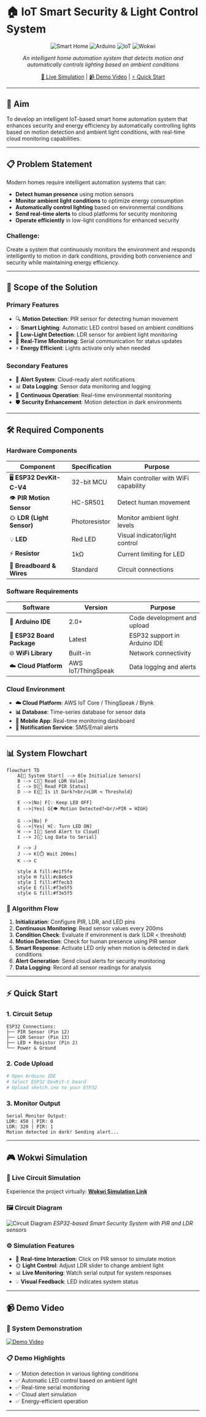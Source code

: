# 🏠 IoT Smart Security & Light Control System

<div align="center">

![Smart Home](https://img.shields.io/badge/Smart%20Home-Automation-blue?style=for-the-badge&logo=home-assistant)
![Arduino](https://img.shields.io/badge/Arduino-ESP32-00979D?style=for-the-badge&logo=arduino&logoColor=white)
![IoT](https://img.shields.io/badge/IoT-Enabled-orange?style=for-the-badge&logo=internetofthings)
![Wokwi](https://img.shields.io/badge/Wokwi-Simulation-purple?style=for-the-badge)

*An intelligent home automation system that detects motion and automatically controls lighting based on ambient conditions*

[🔗 Live Simulation](https://wokwi.com/projects/435817576047501313) | [📹 Demo Video](#demo-video) | [⚡ Quick Start](#quick-start)

</div>

---

## 🎯 **Aim**

To develop an intelligent IoT-based smart home automation system that enhances security and energy efficiency by automatically controlling lights based on motion detection and ambient light conditions, with real-time cloud monitoring capabilities.

---

## 📋 **Problem Statement**

Modern homes require intelligent automation systems that can:
- **Detect human presence** using motion sensors
- **Monitor ambient light conditions** to optimize energy consumption
- **Automatically control lighting** based on environmental conditions
- **Send real-time alerts** to cloud platforms for security monitoring
- **Operate efficiently** in low-light conditions for enhanced security

### **Challenge**: 
Create a system that continuously monitors the environment and responds intelligently to motion in dark conditions, providing both convenience and security while maintaining energy efficiency.

---

## 🔧 **Scope of the Solution**

### **Primary Features**
- 🔍 **Motion Detection**: PIR sensor for detecting human movement
- 💡 **Smart Lighting**: Automatic LED control based on ambient conditions
- 🌙 **Low-Light Detection**: LDR sensor for ambient light monitoring
- 📡 **Real-Time Monitoring**: Serial communication for status updates
- ⚡ **Energy Efficient**: Lights activate only when needed

### **Secondary Features**
- 🔔 **Alert System**: Cloud-ready alert notifications
- 📊 **Data Logging**: Sensor data monitoring and logging
- 🔄 **Continuous Operation**: Real-time environmental monitoring
- 🛡️ **Security Enhancement**: Motion detection in dark environments

---

## 🛠️ **Required Components**

### **Hardware Components**
| Component | Specification | Purpose |
|-----------|---------------|---------|
| 🖥️ **ESP32 DevKit-C-V4** | 32-bit MCU | Main controller with WiFi capability |
| 👁️ **PIR Motion Sensor** | HC-SR501 | Detect human movement |
| 🌞 **LDR (Light Sensor)** | Photoresistor | Monitor ambient light levels |
| 💡 **LED** | Red LED | Visual indicator/light control |
| ⚡ **Resistor** | 1kΩ | Current limiting for LED |
| 🔌 **Breadboard & Wires** | Standard | Circuit connections |

### **Software Requirements**
| Software | Version | Purpose |
|----------|---------|---------|
| 🔧 **Arduino IDE** | 2.0+ | Code development and upload |
| 📱 **ESP32 Board Package** | Latest | ESP32 support in Arduino IDE |
| 🌐 **WiFi Library** | Built-in | Network connectivity |
| ☁️ **Cloud Platform** | AWS IoT/ThingSpeak | Data logging and alerts |

### **Cloud Environment**
- **☁️ Cloud Platform**: AWS IoT Core / ThingSpeak / Blynk
- **📊 Database**: Time-series database for sensor data
- **📱 Mobile App**: Real-time monitoring dashboard
- **🔔 Notification Service**: SMS/Email alerts

---

## 📊 **System Flowchart**

```mermaid
flowchart TD
    A[🔄 System Start] --> B[⚙️ Initialize Sensors]
    B --> C[📖 Read LDR Value]
    C --> D[📖 Read PIR Status]
    D --> E{🌙 Is it Dark?<br/>LDR < Threshold}
    
    E -->|No| F[💡 Keep LED OFF]
    E -->|Yes| G{👁️ Motion Detected?<br/>PIR = HIGH}
    
    G -->|No| F
    G -->|Yes| H[💡 Turn LED ON]
    H --> I[🔔 Send Alert to Cloud]
    I --> J[📝 Log Data to Serial]
    
    F --> J
    J --> K[⏱️ Wait 200ms]
    K --> C
    
    style A fill:#e1f5fe
    style H fill:#c8e6c9
    style I fill:#ffecb3
    style E fill:#f3e5f5
    style G fill:#f3e5f5
```

### **🔄 Algorithm Flow**
1. **Initialization**: Configure PIR, LDR, and LED pins
2. **Continuous Monitoring**: Read sensor values every 200ms
3. **Condition Check**: Evaluate if environment is dark (LDR < threshold)
4. **Motion Detection**: Check for human presence using PIR sensor
5. **Smart Response**: Activate LED only when motion is detected in dark conditions
6. **Alert Generation**: Send cloud alerts for security monitoring
7. **Data Logging**: Record all sensor readings for analysis

---

## ⚡ **Quick Start**

### **1. Circuit Setup**
```
ESP32 Connections:
├── PIR Sensor (Pin 12)
├── LDR Sensor (Pin 13) 
├── LED + Resistor (Pin 2)
└── Power & Ground
```

### **2. Code Upload**
```bash
# Open Arduino IDE
# Select ESP32 DevKit-C board
# Upload sketch.ino to your ESP32
```

### **3. Monitor Output**
```
Serial Monitor Output:
LDR: 450 | PIR: 0
LDR: 320 | PIR: 1
Motion detected in dark! Sending alert...
```

---

## 🎮 **Wokwi Simulation**

### **🔗 Live Circuit Simulation**
Experience the project virtually: **[Wokwi Simulation Link](https://wokwi.com/projects/435817576047501313)**

### **🖼️ Circuit Diagram**
![Circuit Diagram](https://github.com/user/repo/blob/main/circuit_diagram.png)
*ESP32-based Smart Security System with PIR and LDR sensors*

### **⚙️ Simulation Features**
- 🔄 **Real-time Interaction**: Click on PIR sensor to simulate motion
- 🌞 **Light Control**: Adjust LDR slider to change ambient light
- 📊 **Live Monitoring**: Watch serial output for system responses
- 💡 **Visual Feedback**: LED indicates system status

---

## 📹 **Demo Video**

### **🎥 System Demonstration**
[![Demo Video](https://img.shields.io/badge/▶️%20Watch%20Demo-Google%20Drive-4285F4?style=for-the-badge&logo=googledrive&logoColor=white)](https://drive.google.com/uc?id=1MtsW0BbM32d_KXXC8tPVUrV1WzkOvcD7&export=download)

### **📋 Demo Highlights**
- ✅ Motion detection in various lighting conditions
- ✅ Automatic LED control based on ambient light
- ✅ Real-time serial monitoring
- ✅ Cloud alert simulation
- ✅ Energy-efficient operation

---



</div>
